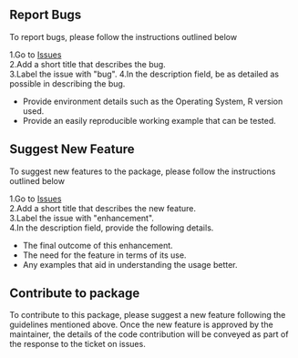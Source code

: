 ## Report Bugs
To report bugs, please follow the instructions outlined below

1.Go to [Issues](https://github.com/SidharthMacherla/conjurer/issues)   
2.Add a short title that describes the bug.  
3.Label the issue with "bug". 
4.In the description field, be as detailed as possible in describing the bug. 
- Provide environment details such as the Operating System, R version used.   
- Provide an easily reproducible working example that can be tested. 

## Suggest New Feature

To suggest new features to the package, please follow the instructions outlined below

1.Go to [Issues](https://github.com/SidharthMacherla/conjurer/issues)   
2.Add a short title that describes the new feature.   
3.Label the issue with "enhancement".  
4.In the description field, provide the following details.  
   - The final outcome of this enhancement.  
   - The need for the feature in terms of its use. 
   - Any examples that aid in understanding the usage better.  

## Contribute to package
To contribute to this package, please suggest a new feature following the guidelines mentioned above. Once the new feature is approved by the maintainer, the details of the code contribution will be conveyed as part of the response to the ticket on issues.

